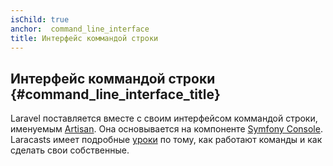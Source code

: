 ```yaml
---
isChild: true
anchor:  command_line_interface
title: Интерфейс коммандой строки
---
```


## Интерфейс коммандой строки {#command_line_interface_title}

Laravel поставляется вместе с своим интерфейсом коммандой строки, именуемым [Artisan][artisan-url]. Она основывается на компоненте [Symfony Console][symfony-url]. Laracasts имеет подробные [уроки][laracasts-url] по тому, как работают команды и как сделать свои собственные.

[artisan-url]:http://laravel.com/docs/5.0/artisan
[symfony-url]:https://github.com/symfony/Console
[laracasts-url]:https://laracasts.com/lessons/commands-101